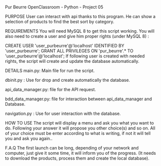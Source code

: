 Pur Beurre
OpenClassroom - Python - Project 05

PURPOSE
User can interact with api thanks to this program. He can show a selection of products to find the best sort by category.

REQUIREMENTS
You will need MySQL 8 to get this script working. You will also need to create a user and give him proper rights (under MySQL 8) :

CREATE USER 'user_purbeurre'@'localhost' IDENTIFIED BY 'user_purbeurre';
GRANT ALL PRIVILEGES ON 'pur_beurre'.* TO 'user_purbeurre'@'localhost';
If following user is created with needed rights, the script will create and update the database automatically.

DETAILS
main.py: Main file for run the script.

dbinit.py : Use for drop and create automatically the database. 

api_data_manager.py: file for the API request.

bdd_data_manager.py: file for interaction between api_data_manager and Database.

navigation.py : Use for user interaction with the database.

HOW TO USE
The script will display a menu and ask you what you want to do. Following your answer it will propose you other choice(s) and so on. All of your choice must be enter according to what is writing, if not it will tell you and ask you again..

F.A.Q
The first launch can be long, depending of your network and computer, just give it some time, it will inform you of the progress. (It needs to download the products, process them and create the local database).

